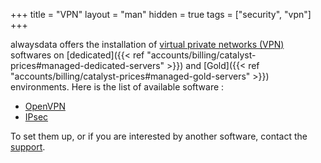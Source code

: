 +++
title = "VPN"
layout = "man"
hidden = true
tags = ["security", "vpn"]
+++

alwaysdata offers the installation of [virtual private networks (VPN)](https://en.wikipedia.org/wiki/Virtual_private_network) softwares on [dedicated]({{< ref "accounts/billing/catalyst-prices#managed-dedicated-servers" >}}) and [Gold]({{< ref "accounts/billing/catalyst-prices#managed-gold-servers" >}}) environments. Here is the list of available software :

- [OpenVPN](https://openvpn.net/index.php/open-source.html)
- [IPsec](https://en.wikipedia.org/wiki/IPsec)

To set them up, or if you are interested by another software, contact the [support](https://admin.alwaysdata.com/support/add).
